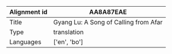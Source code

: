 |Alignment id | AA8A87EAE
| --- | --- 
|Title | Gyang Lu: A Song of Calling from Afar 
|Type | translation
|Languages | ['en', 'bo']